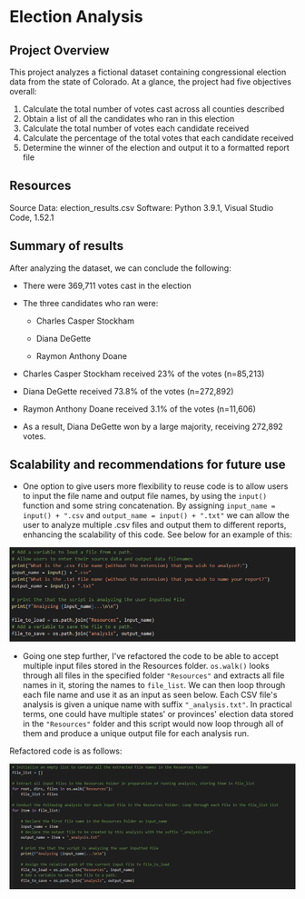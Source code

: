 # Election Analysis

## Project Overview

This project analyzes a fictional dataset containing congressional election data from the state of Colorado. At a glance, the project had five objectives overall:
1. Calculate the total number of votes cast across all counties described
2. Obtain a list of all the candidates who ran in this election
3. Calculate the total number of votes each candidate received
4. Calculate the percentage of the total votes that each candidate received
5. Determine the winner of the election and output it to a formatted report file

## Resources

Source Data: election_results.csv
Software: Python 3.9.1, Visual Studio Code, 1.52.1

## Summary of results

After analyzing the dataset, we can conclude the following:

* There were 369,711 votes cast in the election

* The three candidates who ran were:

  * Charles Casper Stockham
	 
  * Diana DeGette
	 
  * Raymon Anthony Doane
	 
* Charles Casper Stockham received 23% of the votes (n=85,213)

* Diana DeGette received 73.8% of the votes (n=272,892)
	 
* Raymon Anthony Doane received 3.1% of the votes (n=11,606)
	 
* As a result, Diana DeGette won by a large majority, receiving 272,892 votes.

## Scalability and recommendations for future use

* One option to give users more flexibility to reuse code is to allow users to input the file name and output file names, by using the `input()` function and some string concatenation. By assigning `input_name = input() + ".csv` and `output_name = input() + ".txt"` we can allow the user to analyze multiple .csv files and output them to different reports, enhancing the scalability of this code. See below for an example of this:

![Input control](Resources/input_control.png)

* Going one step further, I've refactored the code to be able to accept multiple input files stored in the Resources folder. `os.walk()` looks through all files in the specified folder `"Resources"` and extracts all file names in it, storing the names to `file_list`. We can then loop through each file name and use it as an input as seen below. Each CSV file's analysis is given a unique name with suffix `"_analysis.txt"`. In practical terms, one could have multiple states' or provinces' election data stored in the `"Resources"` folder and this script would now loop through all of them and produce a unique output file for each analysis run. 

Refactored code is as follows:

![Input control](Resources/multiple_inputs.png)

